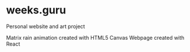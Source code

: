 # weeks.guru

Personal website and art project

Matrix rain animation created with HTML5 Canvas
Webpage created with React
